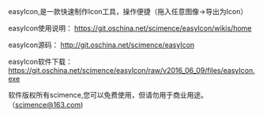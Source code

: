 easyIcon,是一款快速制作Icon工具，操作便捷（拖入任意图像->导出为Icon）

easyIcon使用说明： 
https://git.oschina.net/scimence/easyIcon/wikis/home

easyIcon源码：
http://git.oschina.net/scimence/easyIcon

easyIcon软件下载：
https://git.oschina.net/scimence/easyIcon/raw/v2016_06_09/files/easyIcon.exe

软件版权所有scimence,您可以免费使用，但请勿用于商业用途。（scimence@163.com)
